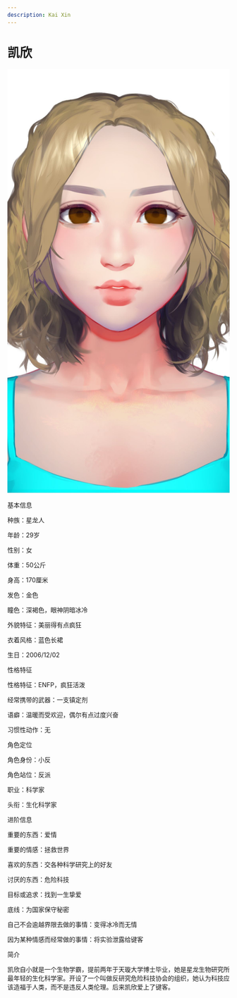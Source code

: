 ```yaml
---
description: Kai Xin
---
```


# 凯欣

![凯欣](../../.gitbook/assets/凯欣.jpg)

基本信息



种族：星龙人

年龄：29岁

性别：女

体重：50公斤

身高：170厘米

发色：金色

瞳色：深褐色，眼神阴暗冰冷

外貌特征：美丽得有点疯狂

衣着风格：蓝色长裙

生日：2006/12/02


性格特征



性格特征：ENFP，疯狂活泼

经常携带的武器：一支镇定剂

语癖：温暖而受欢迎，偶尔有点过度兴奋

习惯性动作：无


角色定位



角色身份：小反

角色站位：反派

职业：科学家

头衔：生化科学家



进阶信息



重要的东西：爱情

重要的情感：拯救世界

喜欢的东西：交各种科学研究上的好友

讨厌的东西：危险科技

目标或追求：找到一生挚爱

底线：为国家保守秘密

自己不会逾越界限去做的事情：变得冰冷而无情

因为某种情感而经常做的事情：将实验泄露给键客


简介



凯欣自小就是一个生物学霸，提前两年于天璇大学博士毕业，她是星龙生物研究所最年轻的生化科学家。开设了一个叫做反研究危险科技协会的组织，她认为科技应该造福于人类，而不是违反人类伦理。后来凯欣爱上了键客。

